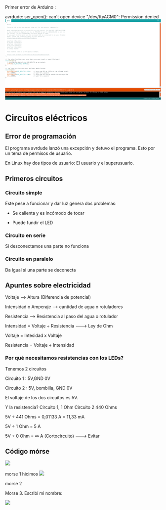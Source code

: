 Primer error de Arduino :

avrdude: ser_open(): can't open device "/dev/ttyACM0": Permission denied
![](https://raw.githubusercontent.com/Hanzla55/Arduino/main/eror%20de%20arduino.png)














# Circuitos eléctricos

## Error de programación

El programa avrdude lanzó una excepción y detuvo el programa. Esto por un tema de permisos de usuario.

En Linux hay dos tipos de usuario: El usuario y el superusuario.


## Primeros circuitos

### Circuito simple

Este pese a funcionar y dar luz genera dos problemas: 

- Se calienta y es incómodo de tocar

- Puede fundir el LED

### Circuito en serie

Si desconectamos una parte no funciona

### Circuito en paralelo

Da igual si una parte se deconecta

## Apuntes sobre electricidad

Voltaje --> Altura (Diferencia de potencial)

Intensidad o Amperaje --> cantidad de agua o rotuladores

Resistencia --> Resistencia al paso del agua o rotulador

Intensidad = Voltaje ÷ Resistencia ---> Ley de Ohm

Voltaje = Intesidad x Voltaje 

Resistencia = Voltaje ÷ Intensidad

### Por qué necesitamos resistencias con los LEDs?

Tenemos 2 circuitos 

Circuito 1 : 5V,GND 0V

Circuito 2 : 5V, bombilla, GND 0V

El voltaje de los dos circuitos es 5V.

Y la resistencia? Circuito 1, 1 Ohm Circuito 2 440 Ohms

5V ÷ 441 Ohms = 0,01133 A = 11,33 mA

5V ÷ 1 Ohm = 5 A 

5V ÷ 0 Ohm = ∞ A (Cortocircuito) ---> Evitar




## Código mórse

![](https://upload.wikimedia.org/wikipedia/commons/thumb/b/b5/International_Morse_Code.svg/800px-International_Morse_Code.svg.png)

morse 1 hicimos
![](https://raw.githubusercontent.com/Hanzla55/Arduino/main/Screenshot%202021-10-19%20at%2009-14-46%20Arduino%20Primera%20prueba%20md%20at%20main%20%C2%B7%20Hanzla55%20Arduino.png)



morse 2

Morse 3. Escribí mi nombre: 

![](https://github.com/Hanzla55/Arduino/blob/main/morse3_HANZLA.ino)
